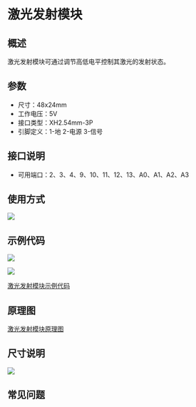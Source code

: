 # 激光发射模块

## 概述

激光发射模块可通过调节高低电平控制其激光的发射状态。

## 参数

* 尺寸：48x24mm
* 工作电压：5V
* 接口类型：XH2.54mm-3P
* 引脚定义：1-地 2-电源 3-信号

## 接口说明

* 可用端口：2、3、4、9、10、11、12、13、A0、A1、A2、A3

## 使用方式

![](https://github.com/Haohaodada-official/docs/tree/87a8c0277156955860937750dd97e504bdd44d88/jiao-xue-chan-pin/arduino-kai-yuan-ying-jian/images/24.png)

## 示例代码

![](https://github.com/Haohaodada-official/docs/tree/87a8c0277156955860937750dd97e504bdd44d88/jiao-xue-chan-pin/arduino-kai-yuan-ying-jian/images/78.png)

![](https://github.com/Haohaodada-official/docs/tree/87a8c0277156955860937750dd97e504bdd44d88/jiao-xue-chan-pin/arduino-kai-yuan-ying-jian/images/57.png)

[激光发射模块示例代码](http://www.haohaodada.com/show.php?id=955856)

## 原理图

[激光发射模块原理图](https://github.com/Haohaodada-official/haohaodada-docs/blob/master/原理图/激光发射模块.pdf)

## 尺寸说明

![](https://github.com/Haohaodada-official/docs/tree/87a8c0277156955860937750dd97e504bdd44d88/jiao-xue-chan-pin/arduino-kai-yuan-ying-jian/images/01.png)

## 常见问题

